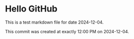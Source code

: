 # Hello GitHub
This is a test markdown file for date 2024-12-04.

This commit was created at exactly 12:00 PM on 2024-12-04.
